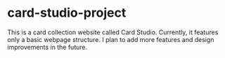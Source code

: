 # card-studio-project
This is a card collection website called Card Studio. Currently, it features only a basic webpage structure. I plan to add more features and design improvements in the future.
